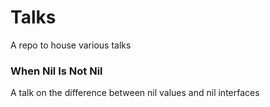 # Talks
A repo to house various talks

### When Nil Is Not Nil
A talk on the difference between nil values and nil interfaces
